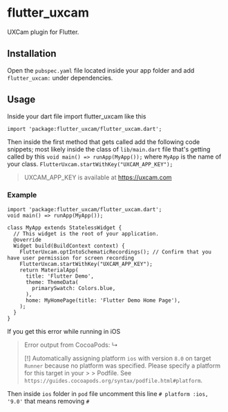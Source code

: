 # flutter_uxcam

UXCam plugin for Flutter.

## Installation

Open the `pubspec.yaml` file located inside your app folder and add `flutter_uxcam:` under dependencies.

## Usage
Inside your dart file import flutter_uxcam like this

`import 'package:flutter_uxcam/flutter_uxcam.dart';`

Then inside the first method that gets called add the following code snippets; most likely inside the class of `lib/main.dart` file that's getting called by this `void main() => runApp(MyApp());` where `MyApp` is the name of your class.
`FlutterUxcam.startWithKey("UXCAM_APP_KEY");`
>UXCAM_APP_KEY is available at https://uxcam.com 

### Example
```
import 'package:flutter_uxcam/flutter_uxcam.dart';
void main() => runApp(MyApp());

class MyApp extends StatelessWidget {
  // This widget is the root of your application.
  @override
  Widget build(BuildContext context) {
    FlutterUxcam.optIntoSchematicRecordings(); // Confirm that you have user permission for screen recording
    FlutterUxcam.startWithKey("UXCAM_APP_KEY");
    return MaterialApp(
      title: 'Flutter Demo',
      theme: ThemeData(
        primarySwatch: Colors.blue,
      ),
      home: MyHomePage(title: 'Flutter Demo Home Page'),
    );
  }
}
```
If you get this error while running in iOS
>    Error output from CocoaPods:
>    ↳
>
>    [!] Automatically assigning platform `ios` with version `8.0` on target `Runner` because no platform was specified. Please specify a platform for this target in your >    >    Podfile. See `https://guides.cocoapods.org/syntax/podfile.html#platform`.

Then inside `ios` folder in `pod` file uncomment this line `# platform :ios, '9.0'` that means removing `#`
